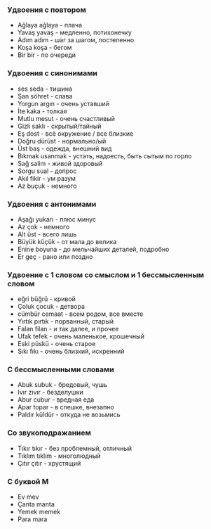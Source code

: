 ### Удвоения с повтором
- Ağlaya ağlaya - плача
- Yavaş yavaş - медленно, потихонечку
- Adım adım - шаг за шагом, постепенно
- Koşa koşa - бегом
- Bir bir - по очереди

### Удвоения с синонимами
- ses seda - тишина
- Şan söhret - слава
- Yorgun argın - очень уставший
- İte kaka - толкая
- Mutlu mesut - очень счастливый
- Gizli saklı -  скрытый/тайный
- Eş dost - всё окружение / все близкие
- Doğru dürüst - нормально/ый
- Üst baş - одежда, внешний вид
- Bıkmak usanmak - устать, надоесть, быть сытым по горло
- Sağ salim - живой здоровый
- Sorgu sual - допрос
- Akıl fikir - ум разум
- Az buçuk - немного

### Удвоения с антонимами
- Aşağı yukarı - плюс минус
- Az çok - немного
- Alt üst - всего лишь
- Büyük küçük - от мала до велика
- Enine boyuna - до мельчайших деталей, подробно
- Er geç - рано или поздно

### Удвоение с 1 словом со смыслом и 1 бессмысленным словом
- eğri büğrü - кривой
- Çoluk çocuk - детвора
- cümbür cemaat - всем родом, все вместе
- Yırtık pırtık - порванный, старый
- Falan filan - и так далее, и прочее
- Ufak tefek - очень маленькое, крошечный
- Eski püskü - очень старое
- Sıkı fıkı - очень близкий, искренний

### С бессмысленными словами
- Abuk subuk - бредовый, чушь
- Ivır zıvır - безделушки
- Abur cubur - вредная еда
- Apar topar - в спешке, внезапно
- Paldır küldür - откуда не возьмись

### Со звукоподражанием
- Tıkır tıkır - без проблемный, отличный
- Tıklım tıklım - многолюдный
- Çıtır çıtır - хрустящий

### С буквой М
- Ev mev
- Çanta manta
- Yemek memek
- Para mara 
